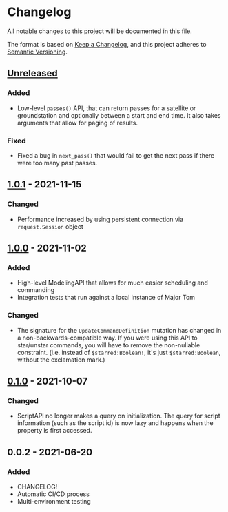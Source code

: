 # Changelog
All notable changes to this project will be documented in this file.

The format is based on [Keep a Changelog](https://keepachangelog.com/en/1.0.0/),
and this project adheres to [Semantic Versioning](https://semver.org/spec/v2.0.0.html).

## [Unreleased]
### Added
- Low-level `passes()` API, that can return passes for a satellite or groundstation and optionally between a start and end time. It also takes arguments that allow for paging of results.

### Fixed
- Fixed a bug in `next_pass()` that would fail to get the next pass if there were too many past passes. 

## [1.0.1] - 2021-11-15
### Changed
- Performance increased by using persistent connection via `request.Session` object

## [1.0.0] - 2021-11-02
### Added
- High-level ModelingAPI that allows for much easier scheduling and commanding
- Integration tests that run against a local instance of Major Tom

### Changed
- The signature for the `UpdateCommandDefinition` mutation has changed in a non-backwards-compatible way. If you were using this API to star/unstar commands, you will have to remove the non-nullable constraint. (i.e. instead of `$starred:Boolean!`, it's just `$starred:Boolean`, without the exclamation mark.)

## [0.1.0] - 2021-10-07
### Changed
- ScriptAPI no longer makes a query on initialization. The query for script information (such as the script id) is now lazy and happens when the property is first accessed.

## 0.0.2 - 2021-06-20
### Added
- CHANGELOG!
- Automatic CI/CD process
- Multi-environment testing 


[Unreleased]: https://github.com/kubos/majortom_scripting_package/compare/v1.0.1...HEAD
[1.0.1]: https://github.com/kubos/majortom_scripting_package/releases/tag/v1.0.1
[1.0.0]: https://github.com/kubos/majortom_scripting_package/releases/tag/v1.0.0
[0.1.0]: https://github.com/kubos/majortom_scripting_package/releases/tag/v0.1.0